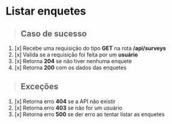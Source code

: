 # Listar enquetes

> ## Caso de sucesso

1. [x] Recebe uma requisição do tipo **GET** na rota **/api/surveys**
2. [x] Valida se a requisição foi feita por um **usuário**
3. [x] Retorna **204** se não tiver nenhuma enquete
4. [x] Retorna **200** com os dados das enquetes

> ## Exceções

1. [x] Retorna erro **404** se a API não existir
2. [x] Retorna erro **403** se não for um usuário
3. [x] Retorna erro **500** se der erro ao tentar listar as enquetes
